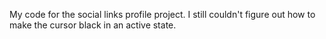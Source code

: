 
My code for the social links profile project. I still couldn't figure out how to make the cursor black in an active state.